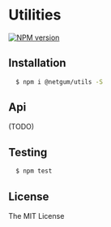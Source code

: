 # Utilities

[![NPM version][npm-image]][npm-url]
 
## Installation

```bash
  $ npm i @netgum/utils -S
```

## Api

(TODO)

## Testing

```bash
  $ npm test
```

## License

The MIT License

[npm-image]: https://badge.fury.io/js/%40netgum%2Futils.svg
[npm-url]: https://npmjs.org/package/@netgum/utils

